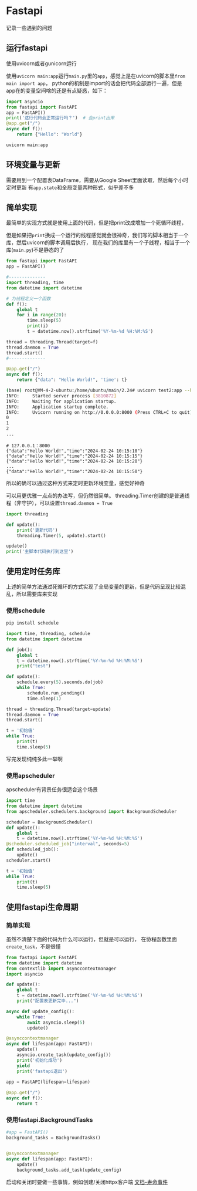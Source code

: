 # Fastapi
记录一些遇到的问题

## 运行fastapi
使用uvicorn或者gunicorn运行

使用`uvicorn main:app`运行`main.py`里的`app`，感觉上是在uvicorn的脚本里`from main import app`，
python的机制是import的话会把代码全部运行一遍，但是app在的变量空间啥的还是有点疑惑，如下：


```python
import asyncio
from fastapi import FastAPI
app = FastAPI()
print('这行代码会正常运行吗？')  # 会print出来
@app.get("/")
async def f():
    return {"Hello": "World"}
```

```bash
uvicorn main:app
```

## 环境变量与更新

需要用到一个配置表DataFrame，需要从Google Sheet里面读取，然后每个小时定时更新
有`app.state`和全局变量两种形式，似乎差不多

## 简单实现

最简单的实现方式就是使用上面的代码，但是把print改成增加一个死循环线程，

但是如果把`print`换成一个运行的线程感觉就会很神奇，我们写的脚本相当于一个库，然后uvicorn的脚本调用后执行，
现在我们的库里有一个子线程，相当于一个库(`main.py`)不是静态的了

```python
from fastapi import FastAPI
app = FastAPI()

#--------------
import threading, time
from datetime import datetime

# 为线程定义一个函数
def f():
    global t
    for i in range(20):
        time.sleep(5)
        print(i)
        t = datetime.now().strftime('%Y-%m-%d %H:%M:%S')

thread = threading.Thread(target=f)
thread.daemon = True
thread.start()
#--------------

@app.get("/")
async def f():
    return {"data": "Hello World!", 'time': t}
```

```bash
(base) root@VM-4-2-ubuntu:/home/ubuntu/main/2.24# uvicorn test2:app --host=0.0.0.0 --port=8000
INFO:     Started server process [3810872]
INFO:     Waiting for application startup.
INFO:     Application startup complete.
INFO:     Uvicorn running on http://0.0.0.0:8000 (Press CTRL+C to quit)
0
1
2
...
```

```
# 127.0.0.1：8000
{"data":"Hello World!","time":"2024-02-24 10:15:10"}
{"data":"Hello World!","time":"2024-02-24 10:15:15"} 
{"data":"Hello World!","time":"2024-02-24 10:15:20"}
...
{"data":"Hello World!","time":"2024-02-24 10:15:50"}
```

所以的确可以通过这种方式来定时更新环境变量，感觉好神奇

可以用更优雅一点点的办法写，但仍然很简单。
threading.Timer创建的是普通线程（非守护），可以设置`thread.daemon = True`

```python
import threading

def update():
    print('更新代码')
    threading.Timer(5, update).start()

update()
print('主脚本代码执行到这里')
```

## 使用定时任务库
上述的简单方法通过死循环的方式实现了全局变量的更新，但是代码呈现比较混乱，所以需要库来实现

### 使用schedule
```bash
pip install schedule
```
```python
import time, threading, schedule
from datetime import datetime

def job():
    global t
    t = datetime.now().strftime('%Y-%m-%d %H:%M:%S')
    print("test")

def update():
    schedule.every(5).seconds.do(job)
    while True:
        schedule.run_pending()
        time.sleep(1)

thread = threading.Thread(target=update)
thread.daemon = True
thread.start()

t = '初始值'
while True:
    print(t)
    time.sleep(5)
```

写完发现纯纯多此一举啊

### 使用apscheduler
apscheduler有背景任务很适合这个场景

```python
import time
from datetime import datetime
from apscheduler.schedulers.background import BackgroundScheduler

scheduler = BackgroundScheduler()
def update():
    global t
    t = datetime.now().strftime('%Y-%m-%d %H:%M:%S')
@scheduler.scheduled_job("interval", seconds=5)
def scheduled_job():
    update()
scheduler.start()

t = '初始值'
while True:
    print(t)
    time.sleep(5)
```

## 使用fastapi生命周期

### 简单实现

虽然不清楚下面的代码为什么可以运行，但就是可以运行，
在协程函数里面`create_task`，不是很懂

```python
from fastapi import FastAPI
from datetime import datetime
from contextlib import asynccontextmanager
import asyncio

def update():
    global t
    t = datetime.now().strftime('%Y-%m-%d %H:%M:%S')
    print("配置表更新完毕...")

async def update_config():
    while True:
        await asyncio.sleep(5)
        update()

@asynccontextmanager
async def lifespan(app: FastAPI):
    update()
    asyncio.create_task(update_config())
    print('初始化成功')
    yield
    print('fastapi退出')
    
app = FastAPI(lifespan=lifespan)

@app.get("/")
async def f():
    return t
```

### 使用fastapi.BackgroundTasks

```python
#app = FastAPI()
background_tasks = BackgroundTasks()


@asynccontextmanager
async def lifespan(app: FastAPI):
    update()
    background_tasks.add_task(update_config)
```

启动和关闭时要做一些事情，例如创建/关闭httpx客户端
[文档-寿命事件](https://fastapi.tiangolo.com/advanced/events/)
